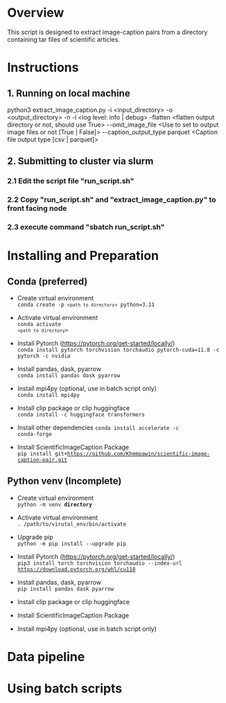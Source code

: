 # Overview
This script is designed to extract image-caption pairs from a directory containing tar files of scientific articles.

# Instructions
## 1. Running on local machine
python3 extract_image_caption.py -i <input_directory> -o <output_directory> -n <number of workers> -l <log level: info | debug> -flatten <flatten output directory or not, should use True> --omit_image_file <Use to set to output image files or not [True | False]> --caption_output_type parquet <Caption file output type [csv | parquet]>

## 2. Submitting to cluster via slurm
### 2.1 Edit the script file "run_script.sh"
### 2.2 Copy "run_script.sh" and "extract_image_caption.py" to front facing node
### 2.3 execute command "sbatch run_script.sh"


# Installing and Preparation
## Conda (preferred)
- Create virtual environment  
<code>conda create -p `<path to directory>` python=3.11 </code>
- Activate virtual environment  
<code>conda activate `<path to directory`></code>

- Install Pytorch (https://pytorch.org/get-started/locally/)  
<code>conda install pytorch torchvision torchaudio pytorch-cuda=11.8 -c pytorch -c nvidia</code>
- Install pandas, dask, pyarrow  
<code>conda install pandas dask pyarrow</code>
- Install mpi4py (optional, use in batch script only)  
<code>conda install mpi4py</code>
- Install clip package  or  clip huggingface  
<code>conda install -c huggingface transformers</code>
- Install other dependencies
<code>conda install accelerate -c conda-forge</code>
- Install ScientificImageCaption Package  
<code>pip install git+https://github.com/Khempawin/scientific-image-caption-pair.git</code>



## Python venv (Incomplete)
- Create virtual environment  
<code>python -m venv __directory__ </code>
- Activate virtual environment  
<code>. /path/to/virutal_env/bin/activate</code>
- Upgrade pip  
<code>python -m pip install --upgrade pip</code>

- Install Pytorch (https://pytorch.org/get-started/locally/)  
<code>pip3 install torch torchvision torchaudio --index-url https://download.pytorch.org/whl/cu118</code>
- Install pandas, dask, pyarrow  
<code>pip install pandas dask pyarrow</code>
- Install clip package  or  clip huggingface
- Install ScientificImageCaption Package  


- Install mpi4py (optional, use in batch script only)

# Data pipeline

# Using batch scripts